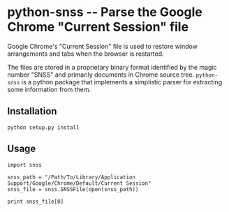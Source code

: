 # python-snss -- Parse the Google Chrome "Current Session" file #

Google Chrome's "Current Session" file is used to restore window
arrangements and tabs when the browser is restarted.

The files are stored in a proprietary binary format identified by the
magic number "SNSS" and primarily documents in Chrome source
tree. `python-snss` is a python package that implements a simplistic
parser for extracting some information from them.

## Installation ##

    python setup.py install
    
## Usage ##

    import snss

    snss_path = "/Path/To/Library/Application Support/Google/Chrome/Default/Current Session"
    snss_file = snss.SNSSFile(open(snss_path))

    print snss_file[0]
